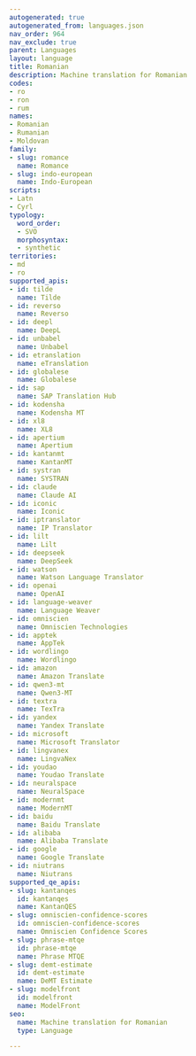 ```yaml
---
autogenerated: true
autogenerated_from: languages.json
nav_order: 964
nav_exclude: true
parent: Languages
layout: language
title: Romanian
description: Machine translation for Romanian
codes:
- ro
- ron
- rum
names:
- Romanian
- Rumanian
- Moldovan
family:
- slug: romance
  name: Romance
- slug: indo-european
  name: Indo-European
scripts:
- Latn
- Cyrl
typology:
  word_order:
  - SVO
  morphosyntax:
  - synthetic
territories:
- md
- ro
supported_apis:
- id: tilde
  name: Tilde
- id: reverso
  name: Reverso
- id: deepl
  name: DeepL
- id: unbabel
  name: Unbabel
- id: etranslation
  name: eTranslation
- id: globalese
  name: Globalese
- id: sap
  name: SAP Translation Hub
- id: kodensha
  name: Kodensha MT
- id: xl8
  name: XL8
- id: apertium
  name: Apertium
- id: kantanmt
  name: KantanMT
- id: systran
  name: SYSTRAN
- id: claude
  name: Claude AI
- id: iconic
  name: Iconic
- id: iptranslator
  name: IP Translator
- id: lilt
  name: Lilt
- id: deepseek
  name: DeepSeek
- id: watson
  name: Watson Language Translator
- id: openai
  name: OpenAI
- id: language-weaver
  name: Language Weaver
- id: omniscien
  name: Omniscien Technologies
- id: apptek
  name: AppTek
- id: wordlingo
  name: Wordlingo
- id: amazon
  name: Amazon Translate
- id: qwen3-mt
  name: Qwen3‑MT
- id: textra
  name: TexTra
- id: yandex
  name: Yandex Translate
- id: microsoft
  name: Microsoft Translator
- id: lingvanex
  name: LingvaNex
- id: youdao
  name: Youdao Translate
- id: neuralspace
  name: NeuralSpace
- id: modernmt
  name: ModernMT
- id: baidu
  name: Baidu Translate
- id: alibaba
  name: Alibaba Translate
- id: google
  name: Google Translate
- id: niutrans
  name: Niutrans
supported_qe_apis:
- slug: kantanqes
  id: kantanqes
  name: KantanQES
- slug: omniscien-confidence-scores
  id: omniscien-confidence-scores
  name: Omniscien Confidence Scores
- slug: phrase-mtqe
  id: phrase-mtqe
  name: Phrase MTQE
- slug: demt-estimate
  id: demt-estimate
  name: DeMT Estimate
- slug: modelfront
  id: modelfront
  name: ModelFront
seo:
  name: Machine translation for Romanian
  type: Language

---
```


